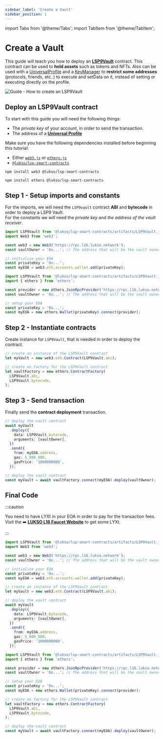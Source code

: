 ```yaml
---
sidebar_label: 'Create a Vault'
sidebar_position: 1
---
```


import Tabs from '@theme/Tabs';
import TabItem from '@theme/TabItem';

# Create a Vault

This guide will teach you how to deploy an **[LSP9Vault](../../standards/smart-contracts/lsp9-vault.md)** contract. This contract can be used to **hold assets** such as tokens and NFTs. Also can be used with a [UniversalProfile](../../standards/universal-profile/introduction.md) and a [KeyManager](../../standards/universal-profile/lsp6-key-manager.md) to **restrict some addresses** (protocols, friends, etc..) to execute and setData on it, instead of setting or executing directly on the profile.

![Guide - How to create an LSP9Vault](/img/guides/lsp9/LSP9VaultGuide.jpeg)

## Deploy an LSP9Vault contract

To start with this guide you will need the following things:

- The _private key_ of your account, in order to send the transaction.
- The address of a [**Universal Profile**](../../standards/universal-profile/lsp0-erc725account.md)

Make sure you have the following dependencies installed before beginning this tutorial:

- Either [`web3.js`](https://github.com/web3/web3.js) or [`ethers.js`](https://github.com/ethers-io/ethers.js/)
- [`@lukso/lsp-smart-contracts`](https://github.com/lukso-network/lsp-smart-contracts/)

<Tabs>
  
  <TabItem value="web3js" label="web3.js">

```shell title="Install the dependencies"
npm install web3 @lukso/lsp-smart-contracts
```

  </TabItem>

  <TabItem value="ethersjs" label="ethers.js">

```shell title="Install the dependencies"
npm install ethers @lukso/lsp-smart-contracts
```

  </TabItem>

</Tabs>

## Step 1 - Setup imports and constants​

For the imports, we will need the `LSP9vault` contract **ABI** and **bytecode** in order to deploy a LSP9 Vault.  
For the constants we will need the _private key_ and _the address of the vault receiver_.

<Tabs>
  
  <TabItem value="web3js" label="web3.js">

```typescript title="Imports & Constants"
import LSP9Vault from '@lukso/lsp-smart-contracts/artifacts/LSP9Vault.json';
import Web3 from 'web3';

const web3 = new Web3('https://rpc.l16.lukso.network');
const vaultOwner = '0x...'; // The address that will be the vault owner

// initialize your EOA
const privateKey = '0x...';
const myEOA = web3.eth.accounts.wallet.add(privateKey);
```

  </TabItem>

  <TabItem value="ethersjs" label="ethers.js">

```typescript title="Imports & Constants"
import LSP9Vault from '@lukso/lsp-smart-contracts/artifacts/LSP9Vault.json';
import { ethers } from 'ethers';

const provider = new ethers.JsonRpcProvider('https://rpc.l16.lukso.network');
const vaultOwner = '0x...'; // The address that will be the vault owner

// setup your EOA
const privateKey = '0x...';
const myEOA = new ethers.Wallet(privateKey).connect(provider);
```

  </TabItem>

</Tabs>

## Step 2 - Instantiate contracts

Create instance for `LSP9Vault`, that is needed in order to deploy the contract.

<Tabs>
  
  <TabItem value="web3js" label="web3.js">

```typescript title="Contract instance"
// create an instance of the LSP9Vault contract
let myVault = new web3.eth.Contract(LSP9Vault.abi);
```

  </TabItem>

  <TabItem value="ethersjs" label="ethers.js">

```typescript title="Contract instance"
// create an factory for the LSP9Vault contract
let vaultFactory = new ethers.ContractFactory(
  LSP9Vault.abi,
  LSP9Vault.bytecode,
);
```

  </TabItem>

</Tabs>

## Step 3 - Send transaction

Finally send the **contract deployment** transaction.

<Tabs>
  
  <TabItem value="web3js" label="web3.js">

```typescript title="Sending contract deployment transaction"
// deploy the vault contract
await myVault
  .deploy({
    data: LSP9Vault.bytecode,
    arguments: [vaultOwner],
  })
  .send({
    from: myEOA.address,
    gas: 5_000_000,
    gasPrice: '1000000000',
  });
```

  </TabItem>

  <TabItem value="ethersjs" label="ethers.js">

```typescript title="Sending contract deployment transaction"
// deploy the vault contract
const myVault = await vaultFactory.connect(myEOA).deploy(vaultOwner);
```

  </TabItem>

</Tabs>

## Final Code

:::caution

You need to have LYXt in your EOA in order to pay for the transaction fees. Visit the :arrow_right: **[LUKSO L16 Faucet Website](https://faucet.l16.lukso.network/)** to get some LYXt.

:::

<Tabs>
  
  <TabItem value="web3js" label="web3.js">

```typescript title="Deploying the vault"
import LSP9Vault from '@lukso/lsp-smart-contracts/artifacts/LSP9Vault.json';
import Web3 from 'web3';

const web3 = new Web3('https://rpc.l16.lukso.network');
const vaultOwner = '0x...'; // The address that will be the vault owner

// initialize your EOA
const privateKey = '0x...';
const myEOA = web3.eth.accounts.wallet.add(privateKey);

// create an instance of the LSP9Vault contract
let myVault = new web3.eth.Contract(LSP9Vault.abi);

// deploy the vault contract
await myVault
  .deploy({
    data: LSP9Vault.bytecode,
    arguments: [vaultOwner],
  })
  .send({
    from: myEOA.address,
    gas: 5_000_000,
    gasPrice: '1000000000',
  });
```

  </TabItem>

  <TabItem value="ethersjs" label="ethers.js">

```typescript title="Deploying the vault"
import LSP9Vault from '@lukso/lsp-smart-contracts/artifacts/LSP9Vault.json';
import { ethers } from 'ethers';

const provider = new ethers.JsonRpcProvider('https://rpc.l16.lukso.network');
const vaultOwner = '0x...'; // The address that will be the vault owner

// setup your EOA
const privateKey = '0x...';
const myEOA = new ethers.Wallet(privateKey).connect(provider);

// create an factory for the LSP9Vault contract
let vaultFactory = new ethers.ContractFactory(
  LSP9Vault.abi,
  LSP9Vault.bytecode,
);

// deploy the vault contract
const myVault = await vaultFactory.connect(myEOA).deploy(vaultOwner);
```

  </TabItem>

</Tabs>
